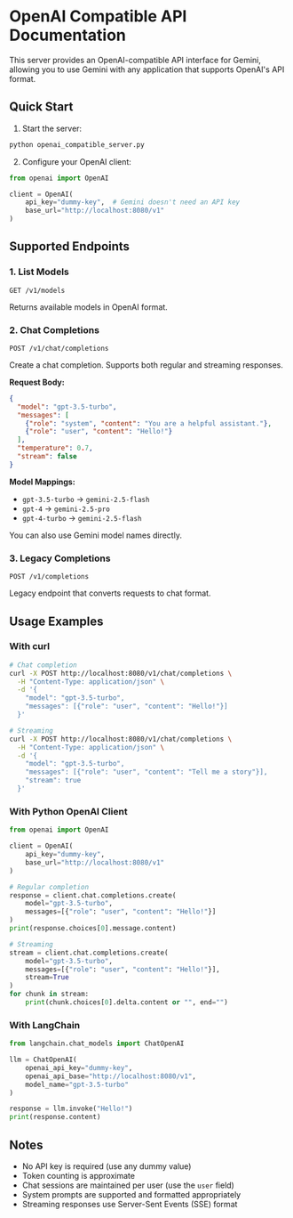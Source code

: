 # OpenAI Compatible API Documentation

This server provides an OpenAI-compatible API interface for Gemini, allowing you to use Gemini with any application that supports OpenAI's API format.

## Quick Start

1. Start the server:
```bash
python openai_compatible_server.py
```

2. Configure your OpenAI client:
```python
from openai import OpenAI

client = OpenAI(
    api_key="dummy-key",  # Gemini doesn't need an API key
    base_url="http://localhost:8080/v1"
)
```

## Supported Endpoints

### 1. List Models
```
GET /v1/models
```

Returns available models in OpenAI format.

### 2. Chat Completions
```
POST /v1/chat/completions
```

Create a chat completion. Supports both regular and streaming responses.

**Request Body:**
```json
{
  "model": "gpt-3.5-turbo",
  "messages": [
    {"role": "system", "content": "You are a helpful assistant."},
    {"role": "user", "content": "Hello!"}
  ],
  "temperature": 0.7,
  "stream": false
}
```

**Model Mappings:**
- `gpt-3.5-turbo` → `gemini-2.5-flash`
- `gpt-4` → `gemini-2.5-pro`
- `gpt-4-turbo` → `gemini-2.5-flash`

You can also use Gemini model names directly.

### 3. Legacy Completions
```
POST /v1/completions
```

Legacy endpoint that converts requests to chat format.

## Usage Examples

### With curl
```bash
# Chat completion
curl -X POST http://localhost:8080/v1/chat/completions \
  -H "Content-Type: application/json" \
  -d '{
    "model": "gpt-3.5-turbo",
    "messages": [{"role": "user", "content": "Hello!"}]
  }'

# Streaming
curl -X POST http://localhost:8080/v1/chat/completions \
  -H "Content-Type: application/json" \
  -d '{
    "model": "gpt-3.5-turbo",
    "messages": [{"role": "user", "content": "Tell me a story"}],
    "stream": true
  }'
```

### With Python OpenAI Client
```python
from openai import OpenAI

client = OpenAI(
    api_key="dummy-key",
    base_url="http://localhost:8080/v1"
)

# Regular completion
response = client.chat.completions.create(
    model="gpt-3.5-turbo",
    messages=[{"role": "user", "content": "Hello!"}]
)
print(response.choices[0].message.content)

# Streaming
stream = client.chat.completions.create(
    model="gpt-3.5-turbo",
    messages=[{"role": "user", "content": "Hello!"}],
    stream=True
)
for chunk in stream:
    print(chunk.choices[0].delta.content or "", end="")
```

### With LangChain
```python
from langchain.chat_models import ChatOpenAI

llm = ChatOpenAI(
    openai_api_key="dummy-key",
    openai_api_base="http://localhost:8080/v1",
    model_name="gpt-3.5-turbo"
)

response = llm.invoke("Hello!")
print(response.content)
```

## Notes

- No API key is required (use any dummy value)
- Token counting is approximate
- Chat sessions are maintained per user (use the `user` field)
- System prompts are supported and formatted appropriately
- Streaming responses use Server-Sent Events (SSE) format